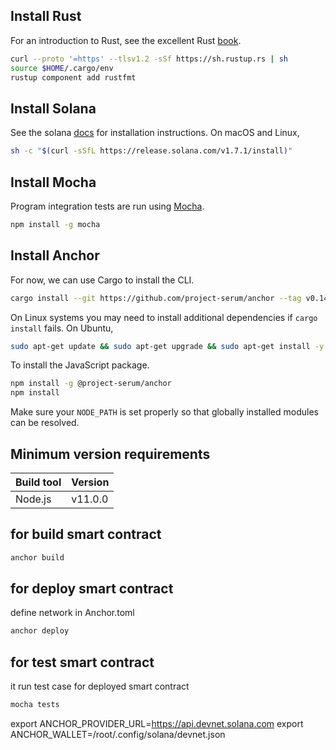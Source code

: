 ## Install Rust

For an introduction to Rust, see the excellent Rust [book](https://doc.rust-lang.org/book/).

```bash
curl --proto '=https' --tlsv1.2 -sSf https://sh.rustup.rs | sh
source $HOME/.cargo/env
rustup component add rustfmt
```

## Install Solana

See the solana [docs](https://docs.solana.com/cli/install-solana-cli-tools) for installation instructions. On macOS and
Linux,

```bash
sh -c "$(curl -sSfL https://release.solana.com/v1.7.1/install)"
```

## Install Mocha

Program integration tests are run using [Mocha](https://mochajs.org/).

```bash
npm install -g mocha
```

## Install Anchor

For now, we can use Cargo to install the CLI.

```bash
cargo install --git https://github.com/project-serum/anchor --tag v0.14.0 anchor-cli --locked
```

On Linux systems you may need to install additional dependencies if `cargo install` fails. On Ubuntu,

```bash
sudo apt-get update && sudo apt-get upgrade && sudo apt-get install -y pkg-config build-essential libudev-dev
```

To install the JavaScript package.

```bash
npm install -g @project-serum/anchor
npm install
```

Make sure your `NODE_PATH` is set properly so that globally installed modules can be resolved.

## Minimum version requirements

| Build tool  | Version        |
|:------------|:---------------|
| Node.js     | v11.0.0        |

## for build smart contract

```bash
anchor build
```

## for deploy smart contract

define network in Anchor.toml

```bash
anchor deploy
```

## for test smart contract

it run test case for deployed smart contract

```bash
mocha tests
```

export ANCHOR_PROVIDER_URL=https://api.devnet.solana.com
export ANCHOR_WALLET=/root/.config/solana/devnet.json